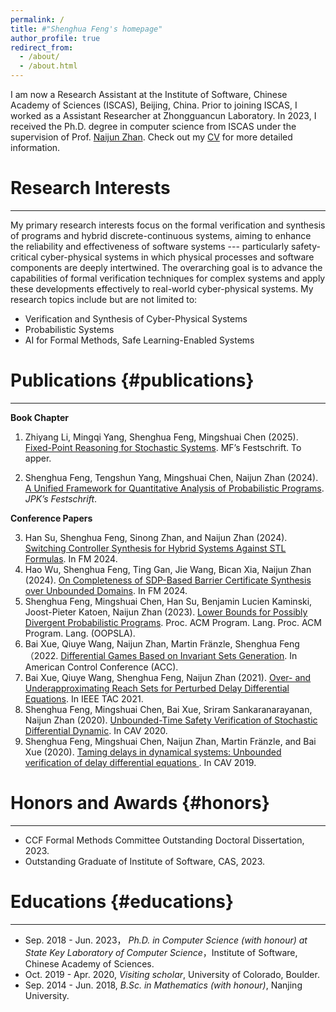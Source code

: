 ```yaml
---
permalink: /
title: #"Shenghua Feng's homepage"
author_profile: true
redirect_from: 
  - /about/
  - /about.html
---
```


I am now a Research Assistant at the Institute of Software, Chinese Academy of Sciences (ISCAS), Beijing, China. Prior to joining ISCAS, I worked as a Assistant Researcher at Zhongguancun Laboratory. In 2023, I received the Ph.D. degree in computer science from ISCAS under the supervision of Prof. [Naijun Zhan](https://lcs.ios.ac.cn/~znj/). Check out my [CV](/files/CV_Shenghua_Feng.pdf) for more detailed information.

# Research Interests
------
My primary research interests focus on the formal verification and synthesis of programs and hybrid discrete-continuous systems, aiming to enhance the reliability and effectiveness of software systems --- particularly safety-critical cyber-physical systems in which physical processes and software components are deeply intertwined. The overarching goal is to advance the capabilities of formal verification techniques for complex systems and apply these developments effectively to real-world cyber-physical systems. My research topics include but are not limited to:
- Verification and Synthesis of Cyber-Physical Systems
- Probabilistic Systems
- AI for Formal Methods, Safe Learning-Enabled Systems


# Publications {#publications}
------

  **Book Chapter**
  1. Zhiyang Li, Mingqi Yang, Shenghua Feng, Mingshuai Chen (2025). [Fixed-Point Reasoning for Stochastic Systems](/#publications). MF’s Festschrift. To apper.

  2. Shenghua Feng, Tengshun Yang, Mingshuai Chen, Naijun Zhan (2024). [A Unified Framework for Quantitative Analysis of Probabilistic Programs](/files/jpk-60.pdf). *JPK’s Festschrift*.

  **Conference Papers**
  <ol start="3">
  <li>Han Su, Shenghua Feng, Sinong Zhan, and Naijun Zhan (2024). <a href="/files/FM2024.pdf">Switching Controller Synthesis for Hybrid Systems Against STL Formulas</a>. In FM 2024. </li>

  <li>Hao Wu, Shenghua Feng, Ting Gan, Jie Wang, Bican Xia, Naijun Zhan (2024). <a href="/files/FM2024_2.pdf">On Completeness of SDP-Based Barrier Certificate Synthesis over Unbounded Domains</a>. In FM 2024. </li>

  <li>Shenghua Feng, Mingshuai Chen, Han Su, Benjamin Lucien Kaminski, Joost-Pieter Katoen, Naijun Zhan (2023). <a href="/files/OOPSLA.pdf">Lower Bounds for Possibly Divergent Probabilistic Programs</a>. Proc. ACM Program. Lang. Proc. ACM Program. Lang. (OOPSLA). </li>

  <li>Bai Xue, Qiuye Wang, Naijun Zhan, Martin Fränzle, Shenghua Feng （2022. <a href="/files/ACC.pdf">Differential Games Based on Invariant Sets Generation</a>. In American Control Conference (ACC). </li>

  <li>Bai Xue, Qiuye Wang, Shenghua Feng, Naijun Zhan (2021). <a href="/files/IEEE_TAC.pdf">Over- and Underapproximating Reach Sets for Perturbed Delay Differential Equations</a>. In IEEE TAC 2021. </li>

  <li>Shenghua Feng, Mingshuai Chen, Bai Xue, Sriram Sankaranarayanan, Naijun Zhan (2020). <a href="/files/CAV2020.pdf">Unbounded-Time Safety Verification of Stochastic Differential Dynamic</a>. In CAV 2020. </li>

  <li>Shenghua Feng, Mingshuai Chen, Naijun Zhan, Martin Fränzle, and Bai Xue (2020). <a href="/files/CAV2019.pdf">Taming delays in dynamical systems: Unbounded verification of delay differential equations </a>. In CAV 2019. </li>
  </ol>


# Honors and Awards {#honors}
------
- CCF Formal Methods Committee Outstanding Doctoral Dissertation, 2023.
- Outstanding Graduate of Institute of Software, CAS, 2023.


# Educations {#educations}
------
- Sep. 2018 - Jun. 2023， *Ph.D. in Computer Science (with honour) at State Key Laboratory of Computer Science*，Institute of Software, Chinese Academy of Sciences.
- Oct. 2019 - Apr. 2020, *Visiting scholar*, University of Colorado, Boulder.
- Sep. 2014 - Jun. 2018, *B.Sc. in Mathematics (with honour)*, Nanjing University.



